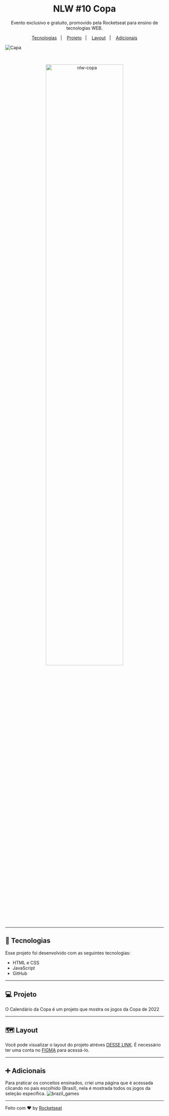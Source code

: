 <h1 align="center"> NLW #10 Copa </h1>

<p align="center">
Evento exclusivo e gratuito, promovido pela Rocketseat para ensino de tecnologias WEB.
</p>

<p align="center">
  <a href="#-tecnologias">Tecnologias</a>&nbsp;&nbsp;&nbsp;|&nbsp;&nbsp;&nbsp;
  <a href="#-projeto">Projeto</a>&nbsp;&nbsp;&nbsp;|&nbsp;&nbsp;&nbsp;
  <a href="#-layout">Layout</a>&nbsp;&nbsp;&nbsp;|&nbsp;&nbsp;&nbsp;
  <a href="#-adicionais">Adicionais</a>
</p>

![Capa](https://user-images.githubusercontent.com/102264203/200135902-dfb15354-a1c7-41e3-85a2-0c716d650557.jpg)


<br>

<p align="center">
  <img alt="nlw-copa" src=".github/Capa.jpg " width="70%">
</p>

---

## 🚀 Tecnologias

Esse projeto foi desenvolvido com as seguintes tecnologias:

- HTML e CSS
- JavaScript
- GitHub

---

## 💻 Projeto

O Calendário da Copa é um projeto que mostra os jogos da Copa de 2022

---

## 🗺️ Layout
Você pode visualizar o layout do projeto atréves [DESSE LINK](). É necessário ter uma conta no [FIGMA](https://figma.com) para acessá-lo.

---

## ➕ Adicionais
Para praticar os conceitos ensinados, criei uma página que é acessada clicando no país escolhido (Brasil), nela é mostrada todos os jogos da seleção específica.
![brazil_games](https://user-images.githubusercontent.com/102264203/200135911-fb93aaf5-ae3d-40a6-8c50-d6a1dc158e73.png)

---

Feito com ♥ by <a href="https://www.rocketseat.com.br/">Rocketseat</a>
